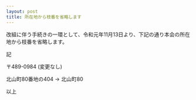 ```yaml
---
layout: post
title: 所在地から枝番を省略します
---
```

改組に伴う手続きの一環として、令和元年11月13日より、下記の通り本会の所在地から枝番を省略します。

記

〒489-0984 (変更なし)

北山町80番地の404 → 北山町80

以上
